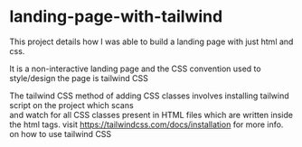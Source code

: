 # landing-page-with-tailwind

This project details how I was able to build a landing page with just html and css.

It is a non-interactive landing page and the CSS convention used to style/design the page is tailwind CSS

The tailwind CSS method of adding CSS classes involves installing tailwind script on the project which scans  
and watch for all CSS classes present in HTML files which are written inside the html tags.
visit https://tailwindcss.com/docs/installation for more info. on how to use tailwind CSS
